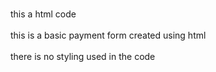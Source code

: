<p>
  <br>
this a html code
  <br>
  <br>
this is a basic payment form created using html 
  <br>
  <br>
there is no styling used in the code
  <br>
<p>
